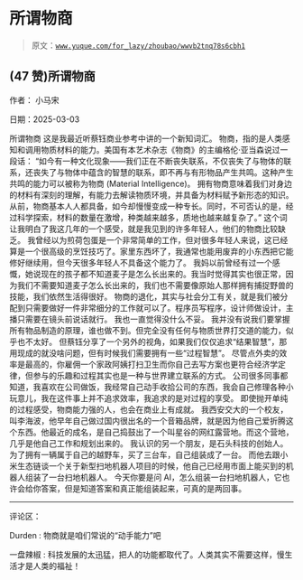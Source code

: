 # 所谓物商

> 原文：[`www.yuque.com/for_lazy/zhoubao/wwvb2tnq78s6cbh1`](https://www.yuque.com/for_lazy/zhoubao/wwvb2tnq78s6cbh1)

## (47 赞)所谓物商

作者： 小马宋

日期：2025-03-03

所谓物商 这是我最近听蔡钰商业参考中讲的一个新知词汇。 物商，指的是人类感知和调用物质材料的能力。美国有本艺术杂志《物商》的主编格伦·亚当森说过一段话：
“如今有一种文化现象——我们正在不断丧失联系，不仅丧失了与物体的联系，还丧失了与物体中蕴含的智慧的联系，即不再与有形物品产生共鸣。这种产生共鸣的能力可以被称为物商
(Material Intelligence)。
拥有物商意味着我们对身边的材料有深刻的理解，有能力去解读物质环境，并具备为材料赋予新形态的知识。从前，物商基本人人都具备，如今却慢慢变成一种专长。同时，不可否认的是，经过科学探索，材料的数量在激增，种类越来越多，质地也越来越复杂了。”
这个词让我明白了我这几年的一个感受，就是我见到的许多年轻人，他们的物商比较缺乏。
我曾经以为煎荷包蛋是一个非常简单的工作，但对很多年轻人来说，这已经算是一个很高级的烹饪技巧了。家里东西坏了，我通常也能用废弃的小东西把它能修好继续用，但今天很多年轻人不具备这个能力了。
我妈以前曾经有过一个感慨，她说现在的孩子都不知道麦子是怎么长出来的。我当时觉得其实也很正常，因为我们不需要知道麦子怎么长出来的，我们也不需要像原始人那样拥有捕捉野兽的技能，我们依然生活得很好。
物商的退化，其实与社会分工有关，就是我们被分配到只需要做好一件非常细分的工作就可以了。程序员写程序，设计师做设计，主播只需要在镜头前说话就行。
我也一直觉得没什么不妥。 我并没有说我们要掌握所有物品制造的原理，谁也做不到。但完全没有任何与物质世界打交道的能力，似乎也不太好。
但蔡钰分享了一个另外的视角，如果我们仅仅追求“结果智慧”，那用现成的就没啥问题，但有时候我们需要拥有一些“过程智慧”。
尽管点外卖的效率是最高的，你雇佣一个家政阿姨打扫卫生而你自己去写方案也更符合经济学定律，但参与的乐趣和过程其实也是一种与世界建立联系的方式。
公司很多同事都知道，我喜欢在公司做饭，我经常自己动手收拾公司的东西，我会自己修理各种小玩意儿，我在这件事上并不追求效率，我追求的是对过程的享受。
即使抛开单纯的过程感受，物商能力强的人，也会在商业上有成就。
我西安交大的一个校友，叫李海波，他早年自己做过国内很出名的一个音箱品牌，就是因为他自己爱折腾这个东西。他最近的成名，是自己捣鼓出了一个叫星谷的网红露营地。而这个营地，几乎是他自己工作和规划出来的。
我认识的另一个朋友，是石头科技的创始人。 为了拥有一辆属于自己的越野车，买了三台车，自己组装成了一台。
而他去跟小米生态链谈一个关于新型扫地机器人项目的时候，他自己已经用市面上能买到的机器人组装了一台扫地机器人。
今天你要是问 AI，怎么组装一台扫地机器人，它也许会给你答案，但是知道答案和真正能组装起来，可真的是两回事。

* * *

评论区：

Durden : 物商就是咱们常说的“动手能力”吧

一盘辣椒 : 科技发展的太迅猛，把人的功能都取代了。人类其实不需要这样，慢生活才是人类的福祉！